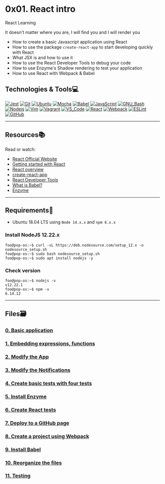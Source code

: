# 0x01. React intro
React Learning


It doesn't matter where you are, I will find you and I will render you

- How to create a basic Javascript application using React
- How to use the package `create-react-app` to start developing quickly with React
- What JSX is and how to use it
- How to use the React Developer Tools to debug your code
- How to use Enzyme's Shadow rendering to test your application
- How to use React with Webpack & Babel

## Technologies & Tools:computer:

[![Jest](https://img.shields.io/badge/≡-Jest-C21325?logo=Jest&style=flat-square&labelColor=282828&logoColor=C21325)](https://jestjs.io/)
[![Git](https://img.shields.io/badge/≡-Git-F05032?logo=git&style=flat-square&labelColor=282828)](https://git-scm.com/)
[![Ubuntu](https://img.shields.io/badge/≡-Ubuntu-E95420?&style=flat-square&logo=Ubuntu&labelColor=282828)](https://ubuntu.com/)
[![Mocha](https://img.shields.io/badge/≡-Mocha-8D6748?logo=Mocha&style=flat-square&labelColor=282828)](https://mochajs.org/)
[![Babel](https://img.shields.io/badge/≡-Babel-F9DC3E?logo=Babel&style=flat-square&labelColor=282828)](https://babeljs.io/)
[![JavaScript](https://img.shields.io/badge/≡-JavaScript-F7DF1E?logo=javascript&style=flat-square&labelColor=282828)](https://developer.mozilla.org/en-US/docs/Web/javascript)
[![GNU_Bash](https://img.shields.io/badge/≡-GNU_Bash-4EAA25?logo=GNU-Bash&style=flat-square&labelColor=282828)](https://www.gnu.org/software/bash/)
[![Nodejs](https://img.shields.io/badge/≡-Nodejs-339933?logo=Node.js&style=flat-square&labelColor=282828)](https://nodejs.org/en/)
[![Vim](https://img.shields.io/badge/≡-Vim-019733?logo=Vim&style=flat-square&logoColor=019733&labelColor=282828)](https://www.vim.org/)
[![Vagrant](https://img.shields.io/badge/≡-Vagrant-1563FF?logo=vagrant&style=flat-square&logoColor=1563FF&labelColor=282828)](https://www.vagrantup.com/)
[![VS_Code](https://img.shields.io/badge/≡-VS_Code-007ACC?logo=visual-studio-code&style=flat-square&logoColor=007ACC&labelColor=282828)](https://code.visualstudio.com/)
[![React](https://img.shields.io/badge/≡-React-61DAFB?logo=React&style=flat-square&labelColor=282828)](https://reactjs.org/)
[![Webpack](https://img.shields.io/badge/≡-Webpack-8DD6F9?logo=Webpack&style=flat-square&labelColor=282828)](https://webpack.js.org/)
[![ESLint](https://img.shields.io/badge/≡-ESLint-4B32C3?logo=ESLint&style=flat-square&labelColor=282828&logoColor=4B32C3)](https://eslint.org/)
[![GitHub](https://img.shields.io/badge/≡-GitHub-181717?logo=GitHub&style=flat-square&labelColor=282828)](https://github.com/)

---

## Resources:books:

Read or watch:

- [React Official Website](https://reactjs.org/)
- [Getting started with React](https://www.taniarascia.com/getting-started-with-react/)
- [React overview](https://reactjs.org/docs/getting-started.html)
- [create-react-app](https://github.com/facebook/create-react-app)
- [React Developer Tools](https://chrome.google.com/webstore/detail/react-developer-tools/fmkadmapgofadopljbjfkapdkoienihi)
- [What is Babel?](https://babeljs.io/docs/en/)
- [Enzyme](https://enzymejs.github.io/enzyme/docs/api/shallow.html)

---

## Requirements:hammer:

- Ubuntu 18.04 LTS using `Node 14.x.x` and `npm 6.x.x`

### Install NodeJS 12.22.x

```console
foo@pop-os:~$ curl -sL https://deb.nodesource.com/setup_12.x -o nodesource_setup.sh
foo@pop-os:~$ sudo bash nodesource_setup.sh
foo@pop-os:~$ sudo apt install nodejs -y
```

### Check version

```console
foo@pop-os:~$ nodejs -v
v12.22.1
foo@pop-os:~$ npm -v
6.14.12
```

---

## Files:card_file_box:

### [0. Basic application](./task_0/dashboard/src/App.js)

### [1. Embedding expressions, functions](./task_1/dashboard/src/App.js)

### [2. Modify the App](./task_2/dashboard/src/App.js)

### [3. Modify the Notifications](./task_2/dashboard/src/Notifications.js)

### [4. Create basic tests with four tests](./task_3/dashboard/src/utils.test.js)

### [5. Install Enzyme](./task_3/dashboard/src/setupTests.js)

### [6. Create React tests](./task_3/dashboard/src/App.test.js)

### [7. Deploy to a GitHub page](./task_4/)

### [8. Create a project using Webpack](./task_5/dashboard/config/webpack.config.js)

### [9. Install Babel](./task_5/dashboard/.babelrc)

### [10. Reorganize the files](./task_5/dashboard/src/App/App.js)

### [11. Testing](./task_5/dashboard/package.json)

